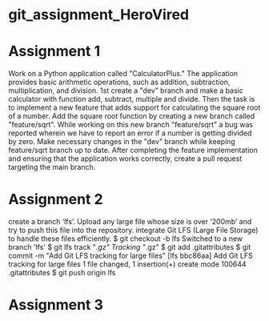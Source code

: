 # git_assignment_HeroVired

# Assignment 1
Work on a Python application called "CalculatorPlus." The application provides basic arithmetic operations, such as addition, subtraction, multiplication, and division.  1st create a "dev" branch and make a basic calculator with function add, subtract, multiple and divide. Then the task is to implement a new feature that adds support for calculating the square root of a number. Add the square root function by creating a new branch called "feature/sqrt". While working on this new branch "feature/sqrt" a bug was reported wherein we have to report an error if a number is getting divided by zero. Make necessary changes in the "dev" branch while keeping feature/sqrt branch up to date. After completing the feature implementation and ensuring that the application works correctly, create a pull request targeting the main branch.

# Assignment 2 
create a branch ‘lfs’. Upload any large file whose size is over ‘200mb’ and try to push this file into the repository.
 integrate Git LFS (Large File Storage) to handle these files efficiently.
      $ git checkout -b lfs
        Switched to a new branch 'lfs'
      $ git lfs track "*.gz"
        Tracking "*.gz"
      $ git add .gitattributes
      $ git commit -m "Add Git LFS tracking for large files"
        [lfs bbc86aa] Add Git LFS tracking for large files
         1 file changed, 1 insertion(+)
         create mode 100644 .gitattributes
      $ git push origin lfs




# Assignment 3


